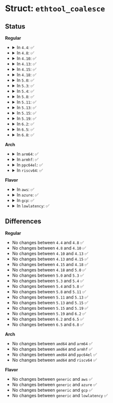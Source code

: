# Struct: <code>ethtool_coalesce</code>

## Status
<b>Regular</b>
<ul>
<li>
<details>
<summary>In <code>4.4</code>: ✅</summary>

```c
struct ethtool_coalesce {
    __u32 cmd;
    __u32 rx_coalesce_usecs;
    __u32 rx_max_coalesced_frames;
    __u32 rx_coalesce_usecs_irq;
    __u32 rx_max_coalesced_frames_irq;
    __u32 tx_coalesce_usecs;
    __u32 tx_max_coalesced_frames;
    __u32 tx_coalesce_usecs_irq;
    __u32 tx_max_coalesced_frames_irq;
    __u32 stats_block_coalesce_usecs;
    __u32 use_adaptive_rx_coalesce;
    __u32 use_adaptive_tx_coalesce;
    __u32 pkt_rate_low;
    __u32 rx_coalesce_usecs_low;
    __u32 rx_max_coalesced_frames_low;
    __u32 tx_coalesce_usecs_low;
    __u32 tx_max_coalesced_frames_low;
    __u32 pkt_rate_high;
    __u32 rx_coalesce_usecs_high;
    __u32 rx_max_coalesced_frames_high;
    __u32 tx_coalesce_usecs_high;
    __u32 tx_max_coalesced_frames_high;
    __u32 rate_sample_interval;
};
```
</details>
</li>
<li>
<details>
<summary>In <code>4.8</code>: ✅</summary>

```c
struct ethtool_coalesce {
    __u32 cmd;
    __u32 rx_coalesce_usecs;
    __u32 rx_max_coalesced_frames;
    __u32 rx_coalesce_usecs_irq;
    __u32 rx_max_coalesced_frames_irq;
    __u32 tx_coalesce_usecs;
    __u32 tx_max_coalesced_frames;
    __u32 tx_coalesce_usecs_irq;
    __u32 tx_max_coalesced_frames_irq;
    __u32 stats_block_coalesce_usecs;
    __u32 use_adaptive_rx_coalesce;
    __u32 use_adaptive_tx_coalesce;
    __u32 pkt_rate_low;
    __u32 rx_coalesce_usecs_low;
    __u32 rx_max_coalesced_frames_low;
    __u32 tx_coalesce_usecs_low;
    __u32 tx_max_coalesced_frames_low;
    __u32 pkt_rate_high;
    __u32 rx_coalesce_usecs_high;
    __u32 rx_max_coalesced_frames_high;
    __u32 tx_coalesce_usecs_high;
    __u32 tx_max_coalesced_frames_high;
    __u32 rate_sample_interval;
};
```
</details>
</li>
<li>
<details>
<summary>In <code>4.10</code>: ✅</summary>

```c
struct ethtool_coalesce {
    __u32 cmd;
    __u32 rx_coalesce_usecs;
    __u32 rx_max_coalesced_frames;
    __u32 rx_coalesce_usecs_irq;
    __u32 rx_max_coalesced_frames_irq;
    __u32 tx_coalesce_usecs;
    __u32 tx_max_coalesced_frames;
    __u32 tx_coalesce_usecs_irq;
    __u32 tx_max_coalesced_frames_irq;
    __u32 stats_block_coalesce_usecs;
    __u32 use_adaptive_rx_coalesce;
    __u32 use_adaptive_tx_coalesce;
    __u32 pkt_rate_low;
    __u32 rx_coalesce_usecs_low;
    __u32 rx_max_coalesced_frames_low;
    __u32 tx_coalesce_usecs_low;
    __u32 tx_max_coalesced_frames_low;
    __u32 pkt_rate_high;
    __u32 rx_coalesce_usecs_high;
    __u32 rx_max_coalesced_frames_high;
    __u32 tx_coalesce_usecs_high;
    __u32 tx_max_coalesced_frames_high;
    __u32 rate_sample_interval;
};
```
</details>
</li>
<li>
<details>
<summary>In <code>4.13</code>: ✅</summary>

```c
struct ethtool_coalesce {
    __u32 cmd;
    __u32 rx_coalesce_usecs;
    __u32 rx_max_coalesced_frames;
    __u32 rx_coalesce_usecs_irq;
    __u32 rx_max_coalesced_frames_irq;
    __u32 tx_coalesce_usecs;
    __u32 tx_max_coalesced_frames;
    __u32 tx_coalesce_usecs_irq;
    __u32 tx_max_coalesced_frames_irq;
    __u32 stats_block_coalesce_usecs;
    __u32 use_adaptive_rx_coalesce;
    __u32 use_adaptive_tx_coalesce;
    __u32 pkt_rate_low;
    __u32 rx_coalesce_usecs_low;
    __u32 rx_max_coalesced_frames_low;
    __u32 tx_coalesce_usecs_low;
    __u32 tx_max_coalesced_frames_low;
    __u32 pkt_rate_high;
    __u32 rx_coalesce_usecs_high;
    __u32 rx_max_coalesced_frames_high;
    __u32 tx_coalesce_usecs_high;
    __u32 tx_max_coalesced_frames_high;
    __u32 rate_sample_interval;
};
```
</details>
</li>
<li>
<details>
<summary>In <code>4.15</code>: ✅</summary>

```c
struct ethtool_coalesce {
    __u32 cmd;
    __u32 rx_coalesce_usecs;
    __u32 rx_max_coalesced_frames;
    __u32 rx_coalesce_usecs_irq;
    __u32 rx_max_coalesced_frames_irq;
    __u32 tx_coalesce_usecs;
    __u32 tx_max_coalesced_frames;
    __u32 tx_coalesce_usecs_irq;
    __u32 tx_max_coalesced_frames_irq;
    __u32 stats_block_coalesce_usecs;
    __u32 use_adaptive_rx_coalesce;
    __u32 use_adaptive_tx_coalesce;
    __u32 pkt_rate_low;
    __u32 rx_coalesce_usecs_low;
    __u32 rx_max_coalesced_frames_low;
    __u32 tx_coalesce_usecs_low;
    __u32 tx_max_coalesced_frames_low;
    __u32 pkt_rate_high;
    __u32 rx_coalesce_usecs_high;
    __u32 rx_max_coalesced_frames_high;
    __u32 tx_coalesce_usecs_high;
    __u32 tx_max_coalesced_frames_high;
    __u32 rate_sample_interval;
};
```
</details>
</li>
<li>
<details>
<summary>In <code>4.18</code>: ✅</summary>

```c
struct ethtool_coalesce {
    __u32 cmd;
    __u32 rx_coalesce_usecs;
    __u32 rx_max_coalesced_frames;
    __u32 rx_coalesce_usecs_irq;
    __u32 rx_max_coalesced_frames_irq;
    __u32 tx_coalesce_usecs;
    __u32 tx_max_coalesced_frames;
    __u32 tx_coalesce_usecs_irq;
    __u32 tx_max_coalesced_frames_irq;
    __u32 stats_block_coalesce_usecs;
    __u32 use_adaptive_rx_coalesce;
    __u32 use_adaptive_tx_coalesce;
    __u32 pkt_rate_low;
    __u32 rx_coalesce_usecs_low;
    __u32 rx_max_coalesced_frames_low;
    __u32 tx_coalesce_usecs_low;
    __u32 tx_max_coalesced_frames_low;
    __u32 pkt_rate_high;
    __u32 rx_coalesce_usecs_high;
    __u32 rx_max_coalesced_frames_high;
    __u32 tx_coalesce_usecs_high;
    __u32 tx_max_coalesced_frames_high;
    __u32 rate_sample_interval;
};
```
</details>
</li>
<li>
<details>
<summary>In <code>5.0</code>: ✅</summary>

```c
struct ethtool_coalesce {
    __u32 cmd;
    __u32 rx_coalesce_usecs;
    __u32 rx_max_coalesced_frames;
    __u32 rx_coalesce_usecs_irq;
    __u32 rx_max_coalesced_frames_irq;
    __u32 tx_coalesce_usecs;
    __u32 tx_max_coalesced_frames;
    __u32 tx_coalesce_usecs_irq;
    __u32 tx_max_coalesced_frames_irq;
    __u32 stats_block_coalesce_usecs;
    __u32 use_adaptive_rx_coalesce;
    __u32 use_adaptive_tx_coalesce;
    __u32 pkt_rate_low;
    __u32 rx_coalesce_usecs_low;
    __u32 rx_max_coalesced_frames_low;
    __u32 tx_coalesce_usecs_low;
    __u32 tx_max_coalesced_frames_low;
    __u32 pkt_rate_high;
    __u32 rx_coalesce_usecs_high;
    __u32 rx_max_coalesced_frames_high;
    __u32 tx_coalesce_usecs_high;
    __u32 tx_max_coalesced_frames_high;
    __u32 rate_sample_interval;
};
```
</details>
</li>
<li>
<details>
<summary>In <code>5.3</code>: ✅</summary>

```c
struct ethtool_coalesce {
    __u32 cmd;
    __u32 rx_coalesce_usecs;
    __u32 rx_max_coalesced_frames;
    __u32 rx_coalesce_usecs_irq;
    __u32 rx_max_coalesced_frames_irq;
    __u32 tx_coalesce_usecs;
    __u32 tx_max_coalesced_frames;
    __u32 tx_coalesce_usecs_irq;
    __u32 tx_max_coalesced_frames_irq;
    __u32 stats_block_coalesce_usecs;
    __u32 use_adaptive_rx_coalesce;
    __u32 use_adaptive_tx_coalesce;
    __u32 pkt_rate_low;
    __u32 rx_coalesce_usecs_low;
    __u32 rx_max_coalesced_frames_low;
    __u32 tx_coalesce_usecs_low;
    __u32 tx_max_coalesced_frames_low;
    __u32 pkt_rate_high;
    __u32 rx_coalesce_usecs_high;
    __u32 rx_max_coalesced_frames_high;
    __u32 tx_coalesce_usecs_high;
    __u32 tx_max_coalesced_frames_high;
    __u32 rate_sample_interval;
};
```
</details>
</li>
<li>
<details>
<summary>In <code>5.4</code>: ✅</summary>

```c
struct ethtool_coalesce {
    __u32 cmd;
    __u32 rx_coalesce_usecs;
    __u32 rx_max_coalesced_frames;
    __u32 rx_coalesce_usecs_irq;
    __u32 rx_max_coalesced_frames_irq;
    __u32 tx_coalesce_usecs;
    __u32 tx_max_coalesced_frames;
    __u32 tx_coalesce_usecs_irq;
    __u32 tx_max_coalesced_frames_irq;
    __u32 stats_block_coalesce_usecs;
    __u32 use_adaptive_rx_coalesce;
    __u32 use_adaptive_tx_coalesce;
    __u32 pkt_rate_low;
    __u32 rx_coalesce_usecs_low;
    __u32 rx_max_coalesced_frames_low;
    __u32 tx_coalesce_usecs_low;
    __u32 tx_max_coalesced_frames_low;
    __u32 pkt_rate_high;
    __u32 rx_coalesce_usecs_high;
    __u32 rx_max_coalesced_frames_high;
    __u32 tx_coalesce_usecs_high;
    __u32 tx_max_coalesced_frames_high;
    __u32 rate_sample_interval;
};
```
</details>
</li>
<li>
<details>
<summary>In <code>5.8</code>: ✅</summary>

```c
struct ethtool_coalesce {
    __u32 cmd;
    __u32 rx_coalesce_usecs;
    __u32 rx_max_coalesced_frames;
    __u32 rx_coalesce_usecs_irq;
    __u32 rx_max_coalesced_frames_irq;
    __u32 tx_coalesce_usecs;
    __u32 tx_max_coalesced_frames;
    __u32 tx_coalesce_usecs_irq;
    __u32 tx_max_coalesced_frames_irq;
    __u32 stats_block_coalesce_usecs;
    __u32 use_adaptive_rx_coalesce;
    __u32 use_adaptive_tx_coalesce;
    __u32 pkt_rate_low;
    __u32 rx_coalesce_usecs_low;
    __u32 rx_max_coalesced_frames_low;
    __u32 tx_coalesce_usecs_low;
    __u32 tx_max_coalesced_frames_low;
    __u32 pkt_rate_high;
    __u32 rx_coalesce_usecs_high;
    __u32 rx_max_coalesced_frames_high;
    __u32 tx_coalesce_usecs_high;
    __u32 tx_max_coalesced_frames_high;
    __u32 rate_sample_interval;
};
```
</details>
</li>
<li>
<details>
<summary>In <code>5.11</code>: ✅</summary>

```c
struct ethtool_coalesce {
    __u32 cmd;
    __u32 rx_coalesce_usecs;
    __u32 rx_max_coalesced_frames;
    __u32 rx_coalesce_usecs_irq;
    __u32 rx_max_coalesced_frames_irq;
    __u32 tx_coalesce_usecs;
    __u32 tx_max_coalesced_frames;
    __u32 tx_coalesce_usecs_irq;
    __u32 tx_max_coalesced_frames_irq;
    __u32 stats_block_coalesce_usecs;
    __u32 use_adaptive_rx_coalesce;
    __u32 use_adaptive_tx_coalesce;
    __u32 pkt_rate_low;
    __u32 rx_coalesce_usecs_low;
    __u32 rx_max_coalesced_frames_low;
    __u32 tx_coalesce_usecs_low;
    __u32 tx_max_coalesced_frames_low;
    __u32 pkt_rate_high;
    __u32 rx_coalesce_usecs_high;
    __u32 rx_max_coalesced_frames_high;
    __u32 tx_coalesce_usecs_high;
    __u32 tx_max_coalesced_frames_high;
    __u32 rate_sample_interval;
};
```
</details>
</li>
<li>
<details>
<summary>In <code>5.13</code>: ✅</summary>

```c
struct ethtool_coalesce {
    __u32 cmd;
    __u32 rx_coalesce_usecs;
    __u32 rx_max_coalesced_frames;
    __u32 rx_coalesce_usecs_irq;
    __u32 rx_max_coalesced_frames_irq;
    __u32 tx_coalesce_usecs;
    __u32 tx_max_coalesced_frames;
    __u32 tx_coalesce_usecs_irq;
    __u32 tx_max_coalesced_frames_irq;
    __u32 stats_block_coalesce_usecs;
    __u32 use_adaptive_rx_coalesce;
    __u32 use_adaptive_tx_coalesce;
    __u32 pkt_rate_low;
    __u32 rx_coalesce_usecs_low;
    __u32 rx_max_coalesced_frames_low;
    __u32 tx_coalesce_usecs_low;
    __u32 tx_max_coalesced_frames_low;
    __u32 pkt_rate_high;
    __u32 rx_coalesce_usecs_high;
    __u32 rx_max_coalesced_frames_high;
    __u32 tx_coalesce_usecs_high;
    __u32 tx_max_coalesced_frames_high;
    __u32 rate_sample_interval;
};
```
</details>
</li>
<li>
<details>
<summary>In <code>5.15</code>: ✅</summary>

```c
struct ethtool_coalesce {
    __u32 cmd;
    __u32 rx_coalesce_usecs;
    __u32 rx_max_coalesced_frames;
    __u32 rx_coalesce_usecs_irq;
    __u32 rx_max_coalesced_frames_irq;
    __u32 tx_coalesce_usecs;
    __u32 tx_max_coalesced_frames;
    __u32 tx_coalesce_usecs_irq;
    __u32 tx_max_coalesced_frames_irq;
    __u32 stats_block_coalesce_usecs;
    __u32 use_adaptive_rx_coalesce;
    __u32 use_adaptive_tx_coalesce;
    __u32 pkt_rate_low;
    __u32 rx_coalesce_usecs_low;
    __u32 rx_max_coalesced_frames_low;
    __u32 tx_coalesce_usecs_low;
    __u32 tx_max_coalesced_frames_low;
    __u32 pkt_rate_high;
    __u32 rx_coalesce_usecs_high;
    __u32 rx_max_coalesced_frames_high;
    __u32 tx_coalesce_usecs_high;
    __u32 tx_max_coalesced_frames_high;
    __u32 rate_sample_interval;
};
```
</details>
</li>
<li>
<details>
<summary>In <code>5.19</code>: ✅</summary>

```c
struct ethtool_coalesce {
    __u32 cmd;
    __u32 rx_coalesce_usecs;
    __u32 rx_max_coalesced_frames;
    __u32 rx_coalesce_usecs_irq;
    __u32 rx_max_coalesced_frames_irq;
    __u32 tx_coalesce_usecs;
    __u32 tx_max_coalesced_frames;
    __u32 tx_coalesce_usecs_irq;
    __u32 tx_max_coalesced_frames_irq;
    __u32 stats_block_coalesce_usecs;
    __u32 use_adaptive_rx_coalesce;
    __u32 use_adaptive_tx_coalesce;
    __u32 pkt_rate_low;
    __u32 rx_coalesce_usecs_low;
    __u32 rx_max_coalesced_frames_low;
    __u32 tx_coalesce_usecs_low;
    __u32 tx_max_coalesced_frames_low;
    __u32 pkt_rate_high;
    __u32 rx_coalesce_usecs_high;
    __u32 rx_max_coalesced_frames_high;
    __u32 tx_coalesce_usecs_high;
    __u32 tx_max_coalesced_frames_high;
    __u32 rate_sample_interval;
};
```
</details>
</li>
<li>
<details>
<summary>In <code>6.2</code>: ✅</summary>

```c
struct ethtool_coalesce {
    __u32 cmd;
    __u32 rx_coalesce_usecs;
    __u32 rx_max_coalesced_frames;
    __u32 rx_coalesce_usecs_irq;
    __u32 rx_max_coalesced_frames_irq;
    __u32 tx_coalesce_usecs;
    __u32 tx_max_coalesced_frames;
    __u32 tx_coalesce_usecs_irq;
    __u32 tx_max_coalesced_frames_irq;
    __u32 stats_block_coalesce_usecs;
    __u32 use_adaptive_rx_coalesce;
    __u32 use_adaptive_tx_coalesce;
    __u32 pkt_rate_low;
    __u32 rx_coalesce_usecs_low;
    __u32 rx_max_coalesced_frames_low;
    __u32 tx_coalesce_usecs_low;
    __u32 tx_max_coalesced_frames_low;
    __u32 pkt_rate_high;
    __u32 rx_coalesce_usecs_high;
    __u32 rx_max_coalesced_frames_high;
    __u32 tx_coalesce_usecs_high;
    __u32 tx_max_coalesced_frames_high;
    __u32 rate_sample_interval;
};
```
</details>
</li>
<li>
<details>
<summary>In <code>6.5</code>: ✅</summary>

```c
struct ethtool_coalesce {
    __u32 cmd;
    __u32 rx_coalesce_usecs;
    __u32 rx_max_coalesced_frames;
    __u32 rx_coalesce_usecs_irq;
    __u32 rx_max_coalesced_frames_irq;
    __u32 tx_coalesce_usecs;
    __u32 tx_max_coalesced_frames;
    __u32 tx_coalesce_usecs_irq;
    __u32 tx_max_coalesced_frames_irq;
    __u32 stats_block_coalesce_usecs;
    __u32 use_adaptive_rx_coalesce;
    __u32 use_adaptive_tx_coalesce;
    __u32 pkt_rate_low;
    __u32 rx_coalesce_usecs_low;
    __u32 rx_max_coalesced_frames_low;
    __u32 tx_coalesce_usecs_low;
    __u32 tx_max_coalesced_frames_low;
    __u32 pkt_rate_high;
    __u32 rx_coalesce_usecs_high;
    __u32 rx_max_coalesced_frames_high;
    __u32 tx_coalesce_usecs_high;
    __u32 tx_max_coalesced_frames_high;
    __u32 rate_sample_interval;
};
```
</details>
</li>
<li>
<details>
<summary>In <code>6.8</code>: ✅</summary>

```c
struct ethtool_coalesce {
    __u32 cmd;
    __u32 rx_coalesce_usecs;
    __u32 rx_max_coalesced_frames;
    __u32 rx_coalesce_usecs_irq;
    __u32 rx_max_coalesced_frames_irq;
    __u32 tx_coalesce_usecs;
    __u32 tx_max_coalesced_frames;
    __u32 tx_coalesce_usecs_irq;
    __u32 tx_max_coalesced_frames_irq;
    __u32 stats_block_coalesce_usecs;
    __u32 use_adaptive_rx_coalesce;
    __u32 use_adaptive_tx_coalesce;
    __u32 pkt_rate_low;
    __u32 rx_coalesce_usecs_low;
    __u32 rx_max_coalesced_frames_low;
    __u32 tx_coalesce_usecs_low;
    __u32 tx_max_coalesced_frames_low;
    __u32 pkt_rate_high;
    __u32 rx_coalesce_usecs_high;
    __u32 rx_max_coalesced_frames_high;
    __u32 tx_coalesce_usecs_high;
    __u32 tx_max_coalesced_frames_high;
    __u32 rate_sample_interval;
};
```
</details>
</li>
</ul>
<b>Arch</b>
<ul>
<li>
<details>
<summary>In <code>arm64</code>: ✅</summary>

```c
struct ethtool_coalesce {
    __u32 cmd;
    __u32 rx_coalesce_usecs;
    __u32 rx_max_coalesced_frames;
    __u32 rx_coalesce_usecs_irq;
    __u32 rx_max_coalesced_frames_irq;
    __u32 tx_coalesce_usecs;
    __u32 tx_max_coalesced_frames;
    __u32 tx_coalesce_usecs_irq;
    __u32 tx_max_coalesced_frames_irq;
    __u32 stats_block_coalesce_usecs;
    __u32 use_adaptive_rx_coalesce;
    __u32 use_adaptive_tx_coalesce;
    __u32 pkt_rate_low;
    __u32 rx_coalesce_usecs_low;
    __u32 rx_max_coalesced_frames_low;
    __u32 tx_coalesce_usecs_low;
    __u32 tx_max_coalesced_frames_low;
    __u32 pkt_rate_high;
    __u32 rx_coalesce_usecs_high;
    __u32 rx_max_coalesced_frames_high;
    __u32 tx_coalesce_usecs_high;
    __u32 tx_max_coalesced_frames_high;
    __u32 rate_sample_interval;
};
```
</details>
</li>
<li>
<details>
<summary>In <code>armhf</code>: ✅</summary>

```c
struct ethtool_coalesce {
    __u32 cmd;
    __u32 rx_coalesce_usecs;
    __u32 rx_max_coalesced_frames;
    __u32 rx_coalesce_usecs_irq;
    __u32 rx_max_coalesced_frames_irq;
    __u32 tx_coalesce_usecs;
    __u32 tx_max_coalesced_frames;
    __u32 tx_coalesce_usecs_irq;
    __u32 tx_max_coalesced_frames_irq;
    __u32 stats_block_coalesce_usecs;
    __u32 use_adaptive_rx_coalesce;
    __u32 use_adaptive_tx_coalesce;
    __u32 pkt_rate_low;
    __u32 rx_coalesce_usecs_low;
    __u32 rx_max_coalesced_frames_low;
    __u32 tx_coalesce_usecs_low;
    __u32 tx_max_coalesced_frames_low;
    __u32 pkt_rate_high;
    __u32 rx_coalesce_usecs_high;
    __u32 rx_max_coalesced_frames_high;
    __u32 tx_coalesce_usecs_high;
    __u32 tx_max_coalesced_frames_high;
    __u32 rate_sample_interval;
};
```
</details>
</li>
<li>
<details>
<summary>In <code>ppc64el</code>: ✅</summary>

```c
struct ethtool_coalesce {
    __u32 cmd;
    __u32 rx_coalesce_usecs;
    __u32 rx_max_coalesced_frames;
    __u32 rx_coalesce_usecs_irq;
    __u32 rx_max_coalesced_frames_irq;
    __u32 tx_coalesce_usecs;
    __u32 tx_max_coalesced_frames;
    __u32 tx_coalesce_usecs_irq;
    __u32 tx_max_coalesced_frames_irq;
    __u32 stats_block_coalesce_usecs;
    __u32 use_adaptive_rx_coalesce;
    __u32 use_adaptive_tx_coalesce;
    __u32 pkt_rate_low;
    __u32 rx_coalesce_usecs_low;
    __u32 rx_max_coalesced_frames_low;
    __u32 tx_coalesce_usecs_low;
    __u32 tx_max_coalesced_frames_low;
    __u32 pkt_rate_high;
    __u32 rx_coalesce_usecs_high;
    __u32 rx_max_coalesced_frames_high;
    __u32 tx_coalesce_usecs_high;
    __u32 tx_max_coalesced_frames_high;
    __u32 rate_sample_interval;
};
```
</details>
</li>
<li>
<details>
<summary>In <code>riscv64</code>: ✅</summary>

```c
struct ethtool_coalesce {
    __u32 cmd;
    __u32 rx_coalesce_usecs;
    __u32 rx_max_coalesced_frames;
    __u32 rx_coalesce_usecs_irq;
    __u32 rx_max_coalesced_frames_irq;
    __u32 tx_coalesce_usecs;
    __u32 tx_max_coalesced_frames;
    __u32 tx_coalesce_usecs_irq;
    __u32 tx_max_coalesced_frames_irq;
    __u32 stats_block_coalesce_usecs;
    __u32 use_adaptive_rx_coalesce;
    __u32 use_adaptive_tx_coalesce;
    __u32 pkt_rate_low;
    __u32 rx_coalesce_usecs_low;
    __u32 rx_max_coalesced_frames_low;
    __u32 tx_coalesce_usecs_low;
    __u32 tx_max_coalesced_frames_low;
    __u32 pkt_rate_high;
    __u32 rx_coalesce_usecs_high;
    __u32 rx_max_coalesced_frames_high;
    __u32 tx_coalesce_usecs_high;
    __u32 tx_max_coalesced_frames_high;
    __u32 rate_sample_interval;
};
```
</details>
</li>
</ul>
<b>Flavor</b>
<ul>
<li>
<details>
<summary>In <code>aws</code>: ✅</summary>

```c
struct ethtool_coalesce {
    __u32 cmd;
    __u32 rx_coalesce_usecs;
    __u32 rx_max_coalesced_frames;
    __u32 rx_coalesce_usecs_irq;
    __u32 rx_max_coalesced_frames_irq;
    __u32 tx_coalesce_usecs;
    __u32 tx_max_coalesced_frames;
    __u32 tx_coalesce_usecs_irq;
    __u32 tx_max_coalesced_frames_irq;
    __u32 stats_block_coalesce_usecs;
    __u32 use_adaptive_rx_coalesce;
    __u32 use_adaptive_tx_coalesce;
    __u32 pkt_rate_low;
    __u32 rx_coalesce_usecs_low;
    __u32 rx_max_coalesced_frames_low;
    __u32 tx_coalesce_usecs_low;
    __u32 tx_max_coalesced_frames_low;
    __u32 pkt_rate_high;
    __u32 rx_coalesce_usecs_high;
    __u32 rx_max_coalesced_frames_high;
    __u32 tx_coalesce_usecs_high;
    __u32 tx_max_coalesced_frames_high;
    __u32 rate_sample_interval;
};
```
</details>
</li>
<li>
<details>
<summary>In <code>azure</code>: ✅</summary>

```c
struct ethtool_coalesce {
    __u32 cmd;
    __u32 rx_coalesce_usecs;
    __u32 rx_max_coalesced_frames;
    __u32 rx_coalesce_usecs_irq;
    __u32 rx_max_coalesced_frames_irq;
    __u32 tx_coalesce_usecs;
    __u32 tx_max_coalesced_frames;
    __u32 tx_coalesce_usecs_irq;
    __u32 tx_max_coalesced_frames_irq;
    __u32 stats_block_coalesce_usecs;
    __u32 use_adaptive_rx_coalesce;
    __u32 use_adaptive_tx_coalesce;
    __u32 pkt_rate_low;
    __u32 rx_coalesce_usecs_low;
    __u32 rx_max_coalesced_frames_low;
    __u32 tx_coalesce_usecs_low;
    __u32 tx_max_coalesced_frames_low;
    __u32 pkt_rate_high;
    __u32 rx_coalesce_usecs_high;
    __u32 rx_max_coalesced_frames_high;
    __u32 tx_coalesce_usecs_high;
    __u32 tx_max_coalesced_frames_high;
    __u32 rate_sample_interval;
};
```
</details>
</li>
<li>
<details>
<summary>In <code>gcp</code>: ✅</summary>

```c
struct ethtool_coalesce {
    __u32 cmd;
    __u32 rx_coalesce_usecs;
    __u32 rx_max_coalesced_frames;
    __u32 rx_coalesce_usecs_irq;
    __u32 rx_max_coalesced_frames_irq;
    __u32 tx_coalesce_usecs;
    __u32 tx_max_coalesced_frames;
    __u32 tx_coalesce_usecs_irq;
    __u32 tx_max_coalesced_frames_irq;
    __u32 stats_block_coalesce_usecs;
    __u32 use_adaptive_rx_coalesce;
    __u32 use_adaptive_tx_coalesce;
    __u32 pkt_rate_low;
    __u32 rx_coalesce_usecs_low;
    __u32 rx_max_coalesced_frames_low;
    __u32 tx_coalesce_usecs_low;
    __u32 tx_max_coalesced_frames_low;
    __u32 pkt_rate_high;
    __u32 rx_coalesce_usecs_high;
    __u32 rx_max_coalesced_frames_high;
    __u32 tx_coalesce_usecs_high;
    __u32 tx_max_coalesced_frames_high;
    __u32 rate_sample_interval;
};
```
</details>
</li>
<li>
<details>
<summary>In <code>lowlatency</code>: ✅</summary>

```c
struct ethtool_coalesce {
    __u32 cmd;
    __u32 rx_coalesce_usecs;
    __u32 rx_max_coalesced_frames;
    __u32 rx_coalesce_usecs_irq;
    __u32 rx_max_coalesced_frames_irq;
    __u32 tx_coalesce_usecs;
    __u32 tx_max_coalesced_frames;
    __u32 tx_coalesce_usecs_irq;
    __u32 tx_max_coalesced_frames_irq;
    __u32 stats_block_coalesce_usecs;
    __u32 use_adaptive_rx_coalesce;
    __u32 use_adaptive_tx_coalesce;
    __u32 pkt_rate_low;
    __u32 rx_coalesce_usecs_low;
    __u32 rx_max_coalesced_frames_low;
    __u32 tx_coalesce_usecs_low;
    __u32 tx_max_coalesced_frames_low;
    __u32 pkt_rate_high;
    __u32 rx_coalesce_usecs_high;
    __u32 rx_max_coalesced_frames_high;
    __u32 tx_coalesce_usecs_high;
    __u32 tx_max_coalesced_frames_high;
    __u32 rate_sample_interval;
};
```
</details>
</li>
</ul>

## Differences
<b>Regular</b>
<ul>
<li>
No changes between <code>4.4</code> and <code>4.8</code> ✅
</li>
<li>
No changes between <code>4.8</code> and <code>4.10</code> ✅
</li>
<li>
No changes between <code>4.10</code> and <code>4.13</code> ✅
</li>
<li>
No changes between <code>4.13</code> and <code>4.15</code> ✅
</li>
<li>
No changes between <code>4.15</code> and <code>4.18</code> ✅
</li>
<li>
No changes between <code>4.18</code> and <code>5.0</code> ✅
</li>
<li>
No changes between <code>5.0</code> and <code>5.3</code> ✅
</li>
<li>
No changes between <code>5.3</code> and <code>5.4</code> ✅
</li>
<li>
No changes between <code>5.4</code> and <code>5.8</code> ✅
</li>
<li>
No changes between <code>5.8</code> and <code>5.11</code> ✅
</li>
<li>
No changes between <code>5.11</code> and <code>5.13</code> ✅
</li>
<li>
No changes between <code>5.13</code> and <code>5.15</code> ✅
</li>
<li>
No changes between <code>5.15</code> and <code>5.19</code> ✅
</li>
<li>
No changes between <code>5.19</code> and <code>6.2</code> ✅
</li>
<li>
No changes between <code>6.2</code> and <code>6.5</code> ✅
</li>
<li>
No changes between <code>6.5</code> and <code>6.8</code> ✅
</li>
</ul>
<b>Arch</b>
<ul>
<li>
No changes between <code>amd64</code> and <code>arm64</code> ✅
</li>
<li>
No changes between <code>amd64</code> and <code>armhf</code> ✅
</li>
<li>
No changes between <code>amd64</code> and <code>ppc64el</code> ✅
</li>
<li>
No changes between <code>amd64</code> and <code>riscv64</code> ✅
</li>
</ul>
<b>Flavor</b>
<ul>
<li>
No changes between <code>generic</code> and <code>aws</code> ✅
</li>
<li>
No changes between <code>generic</code> and <code>azure</code> ✅
</li>
<li>
No changes between <code>generic</code> and <code>gcp</code> ✅
</li>
<li>
No changes between <code>generic</code> and <code>lowlatency</code> ✅
</li>
</ul>
